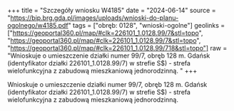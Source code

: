 +++
title = "Szczegóły wniosku W4185"
date = "2024-06-14"
source = "https://bip.brg.gda.pl/images/uploads/wnioski-do-planu-ogolnego/w4185.pdf"
tags = ["obręb: 0128", "wnioski-ogolne"]
geolinks = ["https://geoportal360.pl/map/#clk=226101_1.0128.99/7&stl=topo", "https://geoportal360.pl/map/#clk=226101_1.0128.99/7&stl=topo", "https://geoportal360.pl/map/#clk=226101_1.0128.99/718&stl=topo"]
raw = "Wnioskuje o umieszczenie działki numer 99/7, obręb 128 m. Gdańsk (identyfikator działki 226101_1.0128.99/7) w strefie S$) - strefa wielofunkcyjna z zabudową mieszkaniową jednorodzinną. "
+++

Wnioskuje o umieszczenie działki numer 99/7, obręb 128 m. Gdańsk (identyfikator
działki 226101_1.0128.99/7) w strefie S$) - strefa wielofunkcyjna z zabudową mieszkaniową
jednorodzinną.



